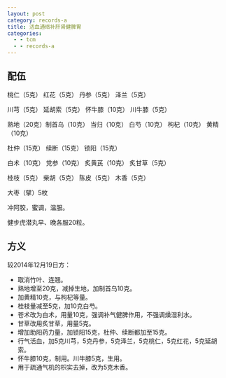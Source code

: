 ```yaml
---
layout: post
category: records-a
title: 活血通络补肝肾健脾胃
categories:
  - - tcm
  - - records-a
---
```


## 配伍 ##

桃仁（5克） 红花（5克） 丹参（5克） 泽兰（5克） 

川芎（5克） 延胡索（5克） 怀牛膝（10克） 川牛膝（5克）

熟地（20克）制首乌（10克）  当归（10克） 白芍（10克） 枸杞（10克） 黄精（10克）

杜仲（15克） 续断（15克） 锁阳（15克）

白术（10克） 党参（10克） 炙黄芪（10克） 炙甘草（5克）

桂枝（5克） 柴胡（5克） 陈皮（5克） 木香（5克）

大枣（擘）5枚

冲阿胶，蜜调，温服。

健步虎潜丸早、晚各服20粒。

## 方义 ##

较2014年12月19日方：

- 取消竹叶、连翘。
- 熟地增至20克，减掉生地，加制首乌10克。
- 加黄精10克，与枸杞等量。
- 桂枝量减至5克，加10克白芍。
- 苍术改为白术，用量10克，强调补气健脾作用，不强调燥湿利水。
- 甘草改用炙甘草，用量5克。
- 增加助阳药力量，加锁阳15克，杜仲、续断都加至15克。
- 行气活血，加5克川芎，5克丹参，5克泽兰，5克桃仁，5克红花，5克延胡索。
- 怀牛膝10克，制用。川牛膝5克，生用。
- 用于疏通气机的枳实去掉，改为5克木香。